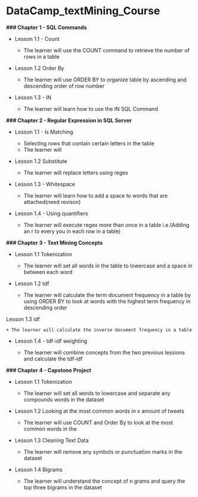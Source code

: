 # DataCamp_textMining_Course

__### Chapter 1 - SQL Commands__

- Lesson 1.1 - Count
	
	+ The learner will use the COUNT command to retrieve the number of rows in a table
	
- Lesson 1.2 Order By
	
	+ The learner will use ORDER BY to organize table by ascending and descending order of row number

- Lesson 1.3 - IN

	+ The learner will learn how to use the IN SQL Command

__### Chapter 2 - Regular Expression in SQL Server__

- Lesson 1.1 - Is Matching
	
	+ Selecting rows that contain certain letters in the table
	+ The learner will 

- Lesson 1.2 Substitute

	+ The learner will replace letters using regex

- Lesson 1.3 - Whitespace

	+ The learner will learn how to add a space to words that are attached(need revison)

- Lesson 1.4 - Using quantifiers 

 	+ The learner will execute regex more than once in a table
 	i.e.(Adding an r to every you in each row in a table)

__### Chapter 3 - Text Mining Concepts__

- Lesson 1.1  Tokenization

	+ The learner will set all words in the table to lowercase and a space in between each word

- Lesson 1.2 tdf
	
	+ The learner will calculate the term document frequency in a table by using ORDER BY to look at words with the highest term frequency in descending order 

 Lesson 1.3 idf

	+ The learner will calculate the inverse document frequency in a table

- Lesson 1.4 - tdf-idf weighting

	+ The learner will combine concepts from the two previous lessions and calculate the tdf-idf 

__### Chapter 4 - Capstone Project__

- Lesson 1.1 Tokenization

	+ The learner will set all words to lowercase and separate any compounds words in the dataset

- Lesson 1.2 Looking at the most common words in x amount of tweets

	+ The learner will use COUNT and Order By to look at the most common words in the 

- Lesson 1.3 Cleaning Text Data

	+ The learner will remove any symbols or punctuation marks in the dataset

- Lesson 1.4 Bigrams

	+ The learner will understand the concept of n grams and query the top three bigrams in the dataset

